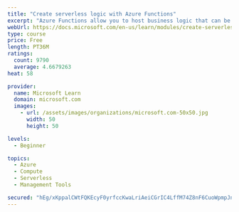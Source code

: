 ```yaml
---
title: "Create serverless logic with Azure Functions"
excerpt: "Azure Functions allow you to host business logic that can be executed without managing or provisioning server infrastructure"
webUrl: https://docs.microsoft.com/en-us/learn/modules/create-serverless-logic-with-azure-functions/
type: course
price: Free
length: PT36M
ratings:
  count: 9790
  average: 4.6679263
heat: 58

provider:
  name: Microsoft Learn
  domain: microsoft.com
  images:
    - url: /assets/images/organizations/microsoft.com-50x50.jpg
      width: 50
      height: 50

levels:
  - Beginner

topics:
  - Azure
  - Compute
  - Serverless
  - Management Tools

secured: "hEg/xKppalCWtFQKEcyF0yrfccKwaLriAeiCGrIC4LffM74Z8nF6CuoWpmpJnMSHGSrXh4+Lev85R8EytejS79YNRkBvJAjCo/DHbHLJPGXSCR3eBbJljhAubJCqrI9B82ZyCxKczKxRGBpYVlTbzRRPFl73v+9Ws1AMTmvehekLFVzjig9YIPw2ekeNsEatFs3XJLtbMU+j6nMi2zxWk2xI1RdDKB+YQ5II78NC23Sp3UE63D6rTm7897UNugSMpte9dQXqL4uP3ecTiUlo4U9ISAHJ526YPqV2+nO1DMWYmwg6fnwibsLlulrYV6KrU06FChN/xkNoEhaF38dx4Dr2Jh3KHb+6QP8GjFVP2fEDsR3Mb6IZcFAK9REGEMzSVL+SHLclCCxbzDeXbkx2Cgsm8n/8LPKXtdMVpDnBC04=;ghqooabwW6csKviuIbqU1Q=="
---
```


